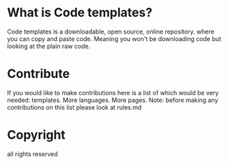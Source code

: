 # What is Code templates?
Code templates is a downloadable, open source, online repository.
where you can copy and paste code. Meaning you won't be downloading code but looking at the plain raw code.
# Contribute
If you would like to make contributions here is a list of which would be very needed:
templates.
More languages.
More pages.
Note: before making any contributions on this list please look at rules.md
# Copyright
all rights reserved


